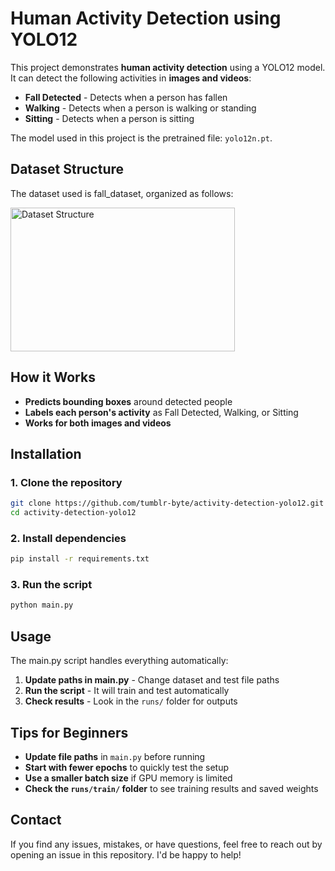 # Human Activity Detection using YOLO12

This project demonstrates **human activity detection** using a YOLO12 model. It can detect the following activities in **images and videos**:

- **Fall Detected** - Detects when a person has fallen
- **Walking** - Detects when a person is walking or standing
- **Sitting** - Detects when a person is sitting

The model used in this project is the pretrained file: `yolo12n.pt`.

## Dataset Structure

The dataset used is fall_dataset, organized as follows:

<img width="359" height="230" alt="Dataset Structure" src="https://github.com/user-attachments/assets/66f5511a-49a6-48e7-8f5e-d406b2efdd25" />

## How it Works

- **Predicts bounding boxes** around detected people
- **Labels each person's activity** as Fall Detected, Walking, or Sitting
- **Works for both images and videos**

## Installation

### 1. Clone the repository
```bash
git clone https://github.com/tumblr-byte/activity-detection-yolo12.git
cd activity-detection-yolo12
```

### 2. Install dependencies
```bash
pip install -r requirements.txt

```

### 3. Run the script
```bash
python main.py
```

## Usage

The main.py script handles everything automatically:

1. **Update paths in main.py** - Change dataset and test file paths
2. **Run the script** - It will train and test automatically
3. **Check results** - Look in the `runs/` folder for outputs

## Tips for Beginners

- **Update file paths** in `main.py` before running
- **Start with fewer epochs** to quickly test the setup
- **Use a smaller batch size** if GPU memory is limited
- **Check the `runs/train/` folder** to see training results and saved weights

## Contact

If you find any issues, mistakes, or have questions, feel free to reach out by opening an issue in this repository. I'd be happy to help!
